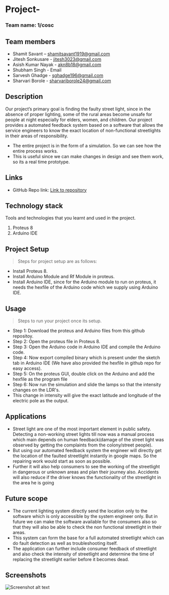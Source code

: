 # Project- 

### Team name: 1/cosc

## Team members
* Shamit Savant – shamitsavant1919@gmail.com
* Jitesh Sonkusare - jitesh3023@gmail.com
* Asish Kumar Nayak - akn8b18@gmail.com
* Shubham Singh - Email
* Sarvesh Ghadge - sghadge196@gmail.com
* Sharvari Borole - sharvariborole24@gmail.com


## Description

Our project’s primary goal is finding the faulty street light, since in the absence of proper lighting, some of the rural areas become unsafe for people at night especially for elders, women, and children. Our project provides a automated feedback system based on a software that allows the service engineers to know the exact location of non-functional streetlights in their areas of responsibility.

* The entire project is in the form of a simulation. So we can see how the entire process works.
* This is useful since we can make changes in design and see them work, so its a real time prototype. 

## Links
* GitHub Repo link: [Link to repository](https://github.com/your-repo-link)

## Technology stack

Tools and technologies that you learnt and used in the project.

1. Proteus 8
2. Arduino IDE

## Project Setup 
> Steps for project setup are as follows:
* Install Proteus 8.
* Install Arduino Module and Rf Module in proteus.
* Install Arduino IDE, since for the Arduino module to run on proteus, it needs the hexfile of the Arduino code which we supply using Arduino IDE.


## Usage
>Steps to run your project once its setup. 
* Step 1: Download the proteus and Arduino files from this github repositoy.
* Step 2: Open the proteus file in Proteus 8.
* Step 3: Open the Arduino code in Arduino IDE and compile the Arduino code. 
* Step 4: Now export compiled binary which is present under the sketch tab in Arduino IDE (We have also provided the hexfile in github repo for easy access). 
* Step 5: On the proteus GUI, double click on the Arduino and add the hexfile as the program file
* Step 6: Now run the simulation and slide the lamps so that the intensity changes on the LDR's.
* This change in intensity will give the exact latitude and longitude of the electric pole as the output. 

## Applications 
* Street light are one of the most important element in public safety. Detecting a non-working street lights till now was a manual process which main depends on human feedback(damage of the street light was observed by getting the complaints from the colony/street people). 
* But using our automated feedback system the engineer will directly get the location of the faulted streetlight instantly in google maps. So the repairing work would start as soon as possible. 
* Further it will also help consumers to see the working of the streetlight in dangerous or unknown areas and plan their journey also. Accidents will also reduce if the driver knows the functionality of the streetlight in the area he is going

## Future scope
* The current lighting system directly send the location only to the software which is only accessible by the system engineer only. But in future we can make the software available for the consumers also so that they will also be able to check the non functional streetlight in their areas. 
* This system can form the base for a full automated streetlight which can do fault detection as well as troubleshooting itself. 
* The application can further include consumer feedback of streetlight and also check the intensity of streetlight and determine the time of replacing the streetlight earlier before it becomes dead.

## Screenshots

![Screenshot alt text](https://img.freepik.com/free-photo/blue-purple-technology-circuit_73426-205.jpg "Here is a screenshot")
